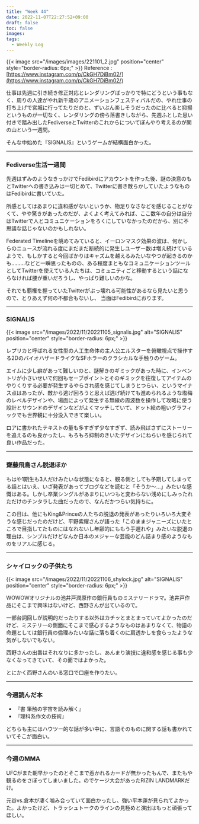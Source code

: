 ```yaml
---
title: "Week 44"
date: 2022-11-07T22:27:52+09:00
draft: false
toc: false
images:
tags:
  - Weekly Log
---
```


{{< image src="/images/images/221101_2.jpg" position="center" style="border-radius: 6px;" >}}
Reference : [https://www.instagram.com/p/CkGH7DiBm02/](https://www.instagram.com/p/CkGH7DiBm02/)

仕事は先週に引き続き修正対応とレンダリングばっかりで特にどうという事もなく、周りの人達がやれ新千歳のアニメーションフェスティバルだの、やれ仕事の打ち上げで宮城に行ってたりだのと、ずいぶん楽しそうだったのに比べると抑揚というものが一切なく、レンダリングの傍ら落書きしながら、先週ふとした思い付きで踏み出したFediverseとTwitterのこれからについてぼんやり考えるのが関の山という一週間。

そんな中始めた『SIGNALIS』というゲームが結構面白かった。

---

### Fediverse生活一週間

先週はずみのようなきっかけでFedibirdにアカウントを作った後、謎の決意のもとTwitterへの書き込みは一切とめて、Twitterに書き散らかしていたようなものはFedibirdに書いていた。

所感としてはあまりに違和感がないというか、物足りなさなどを感じることがなくて、やや驚きがあったのだが、よくよく考えてみれば、ここ数年の自分は自分はTwitterで人とコミュニケーションをろくにしていなかったのだから、別に不思議な話じゃないのかもしれない。

Federated Timelineを眺めてみていると、イーロンマスク効果の波は、何かしらのニュースが流れる度にまだまだ断続的に発生しユーザー数は増え続けているようで、もしかすると今回ばかりはキャズムを越えるみたいなやつが起きるのかも………などと一瞬思ったものの、ある程度まともなコミュニケーションツールとしてTwitterを使えている人たちは、コミュニティごと移動するという話にならなければ腰が重いだろうし、やっぱり難しいのかな。

それでも覇権を握っていたTwitterがぶっ壊れる可能性があるなら見たいと思うので、とりあえず何の不都合もないし、 当面はFedibirdにおります。

---

### SIGNALIS

{{< image src="/images/2022/11/20221105_signalis.jpg" alt="SIGNALIS" position="center" style="border-radius: 6px;" >}}

レプリカと呼ばれる女性型の人工生命体の主人公エルスターを俯瞰視点で操作する2DのバイオハザードライクなSFホラーのクラシカルな手触りのゲーム。

エイムに少し癖があって難しいのと、謎解きのギミックがあった時に、インベントリが小さいせいで何回もセーブポイントとそのギミックを往復してアイテムのやりくりする必要が発生するやらされ感を感じてしまうとつらい、というマイナス点はあったが、敵から逃げ回ろうと思えば逃げ続けても進められるような塩梅のレベルデザインや、場面によって発生する無線の周波数を操作して攻略に使う設計とサウンドのデザインなどがよくマッチしていて、ドット絵の粗いグラフィックでも世界観に十分没入できて楽しい。

ロアに書かれたテキストの量も多すぎず少なすぎず、読み飛ばさずにストーリーを追えるのも良かったし、もろもろ抑制のきいたデザインにねらいを感じられて良い作品だった。

---

### 齋藤飛鳥さん脱退ほか

もはや1期生も3人だけみたいな状態になると、観る側としても予期してしまってる話とはいえ、いざ発表があってブログなどを読むと「そうか〜…」みたいな感慨はある。しかし卒業シングルがあまりにいつもと変わらない浅めにしみったれただけのチンタラした曲だったので、なんだかつらい気持ちに。

この日は、他にもKing&Princeの人たちの脱退の発表があったりいろいろ大変そうな感じだったのだけど、平野紫耀さんが語った「このままジャニーズにいたところで目指してたものにはなれないし年齢的にももう手遅れや」みたいな脱退の理由は、シンプルだけどなんか日本のメジャーな芸能のどん詰まり感のようなものをリアルに感じる。

---

### シャイロックの子供たち

{{< image src="/images/2022/11/20221106_shylock.jpg" alt="SIGNALIS" position="center" style="border-radius: 6px;" >}}

WOWOWオリジナルの池井戸潤原作の銀行員ものミステリードラマ。池井戸作品にそこまで興味はないけど、西野さんが出ているので。

一部台詞回しが説明的だったりする以外はカチッとまとまっていてよかったのだけど、ミステリーの側面にそこまで感心するようなものはあまりなくて、物語の命題としては銀行員の倫理みたいな話に落ち着くのに肩透かしを食らったような気がしないでもない。

西野さんの出番はそれなりに多かったし、あんまり演技に違和感を感じる事も少なくなってきていて、その面ではよかった。

とにかく西野さんのいる窓口で口座を作りたい。

---

### 今週読んだ本

- 『書 筆触の宇宙を読み解く』
- 『理科系作文の技術』

どちらも主にはハウツー的な話が多い中に、言語そのものに関する話も書かれていてそこが面白い。

---

### 今週のMMA

UFCがまた朝早かったのとそこまで惹かれるカードが無かったもんで、またもや観るのをさぼってしまいました。のでケージ大会があったRIZIN LANDMARKだけ。

元谷vs.倉本が凄く噛み合っていて面白かったし、強い平本蓮が見られてよかった。よかったけど、トラッシュトークのラインの見極めと演出はもっと頑張ってほしい。
